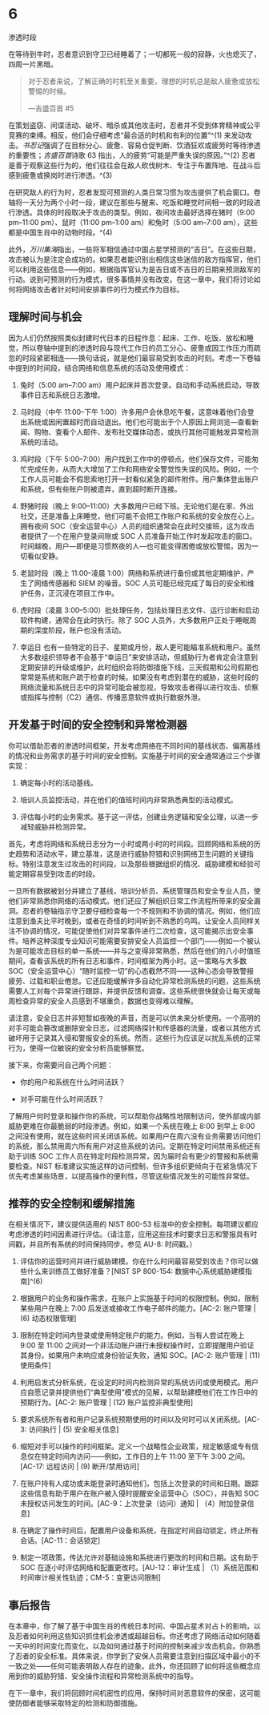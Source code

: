# 6

渗透时段

在等待到牛时，忍者意识到守卫已经睡着了；一切都死一般的寂静，火也熄灭了，四周一片黑暗。

> 对于忍者来说，了解正确的时机至关重要。理想的时机总是敌人疲惫或放松警惕的时候。
> 
> —吉盛百首 #5

在策划盗窃、间谍活动、破坏、暗杀或其他攻击时，忍者并不受到体育精神或公平竞赛的束缚。相反，他们会仔细考虑“最合适的时机和有利的位置”^(1) 来发动攻击。*书忍记*强调了在目标分心、疲惫、容易仓促判断、饮酒狂欢或疲劳时等待渗透的重要性；*吉盛百首*诗歌 63 指出，人的疲劳“可能是严重失误的原因。”^(2) 忍者是善于观察这些行为的，他们往往会在敌人砍伐树木、专注于布置阵地、在战斗后感到疲惫或换岗时进行渗透。^(3)

在研究敌人的行为时，忍者发现可预测的人类日常习惯为攻击提供了机会窗口。卷轴将一天分为两个小时一段，建议在那些与醒来、吃饭和睡觉时间相一致的时段进行渗透。具体的时段取决于攻击的类型。例如，夜间攻击最好选择在猪时（9:00 pm–11:00 pm）、鼠时（11:00 pm–1:00 am）和兔时（5:00 am–7:00 am），这些都是中国生肖中的动物时段。^(4)

此外，*万川集海*指出，一些将军相信通过中国占星学预测的“吉日”。在这些日期，攻击被认为是注定会成功的。如果忍者能识别出相信这些迷信的敌方指挥官，他们可以利用这些信息——例如，根据指挥官认为是吉日或不吉日的日期来预测敌军的行动。说到可预测的行为模式，很多事情并没有改变。在这一章中，我们将讨论如何将网络攻击者针对时间安排事件的行为模式作为目标。

## 理解时间与机会

因为人们仍然按照类似封建时代日本的日程作息：起床、工作、吃饭、放松和睡觉，所以卷轴中提到的渗透时段与现代工作日的员工分心、疲惫或因工作压力而疏忽的时段紧密相连——换句话说，就是他们最容易受到攻击的时刻。考虑一下卷轴中提到的时间段，结合网络和信息系统的活动及使用模式：

1.  兔时（5:00 am–7:00 am）用户起床并首次登录。自动和手动系统启动，导致事件日志和系统日志激增。

1.  马时段（中午 11:00–下午 1:00）许多用户会休息吃午餐，这意味着他们会登出系统或因闲置超时而自动退出。他们也可能出于个人原因上网浏览—查看新闻、购物、查看个人邮件、发布社交媒体动态，或执行其他可能触发异常检测系统的活动。

1.  鸡时段（下午 5:00–7:00）用户找到工作中的停顿点。他们保存文件，可能匆忙完成任务，从而大大增加了工作和网络安全警觉性失误的风险。例如，一个工作人员可能会不假思索地打开一封看似紧急的邮件附件。用户集体登出账户和系统，但有些账户则被遗弃，直到超时断开连接。

1.  野猪时段（晚上 9:00–11:00）大多数用户已经下班。无论他们是在家、外出社交，还是准备上床睡觉，他们可能不会把工作账户和系统的安全放在心上。拥有夜间 SOC（安全运营中心）人员的组织通常会在此时交接班，这为攻击者提供了一个在用户登录间隙或 SOC 人员准备开始工作时发起攻击的窗口。时间越晚，用户—即便是习惯熬夜的人—也可能变得困倦或放松警惕，因为一切看似安静。

1.  老鼠时段（晚上 11:00–凌晨 1:00）网络和系统进行备份或其他定期维护，产生了网络传感器和 SIEM 的噪音。SOC 人员可能已经完成了每日的安全和维护任务，正沉浸在项目工作中。

1.  虎时段（凌晨 3:00–5:00）批处理任务，包括处理日志文件、运行诊断和启动软件构建，通常会在此时执行。除了 SOC 人员外，大多数用户正处于睡眠周期的深度阶段，账户也没有活动。

1.  幸运日 也有一些特定的日子、星期或月份，敌人更可能瞄准系统和用户。虽然大多数组织领导者不会基于“幸运日”来安排活动，但威胁行为者肯定会注意到定期安排的升级或维护，此时组织会将防御措施下线，三天假期和公司假期也常常是系统和账户疏于检查的时候。如果没有考虑到潜在的威胁，这些时段的网络流量和系统日志中的异常可能会被忽视，导致攻击者得以进行攻击、侦察或指挥与控制（C2）通信、传播恶意软件或执行数据外泄。

## 开发基于时间的安全控制和异常检测器

你可以借助忍者的渗透时间框架，开发考虑网络在不同时间的基线状态、偏离基线的情况和业务需求的基于时间的安全控制。实施基于时间的安全通常通过三个步骤实现：

1.  确定每小时的活动基线。

1.  培训人员监控活动，并在他们的值班时间内非常熟悉典型的活动模式。

1.  评估每小时的业务需求。基于这一评估，创建业务逻辑和安全公理，以进一步减轻威胁并检测异常。

首先，考虑将网络和系统日志分为一小时或两小时的时间段。回顾网络和系统的历史趋势和活动水平，建立基准，这是进行威胁狩猎和识别网络卫生问题的关键指标。特别注意发生过攻击的时间段，以及那些根据组织的情况、威胁建模和经验可能定期容易受到攻击的时段。

一旦所有数据被划分并建立了基线，培训分析员、系统管理员和安全专业人员，使他们非常熟悉你网络的活动模式。他们还应了解组织日常工作流程所带来的安全漏洞。忍者的卷轴指示守卫要仔细检查每一个不规则和不协调的情况。例如，他们应注意到渔夫比平时晚到，或者在奇怪的时间听到不熟悉的鸟鸣。让安全人员同样关注不协调的情况，可能促使他们对异常事件进行二次检查，这可能揭示出安全事件。培养这种深度专业知识可能需要安排安全人员监控一个部门——例如一个被认为是可能攻击目标的单一系统——并与之变得非常熟悉，然后在他们的八小时值班期间，查看该系统的所有日志和事件，时间框架为两小时。这一策略与大多数 SOC（安全运营中心）“随时监控一切”的心态截然不同——这种心态会导致警报疲劳、过载和职业倦怠。它还应能缓解许多自动化异常检测系统的问题，这些系统需要人工对每个异常进行跟踪，并提供反馈和调查。这些系统很快就会让每天或每周检查异常的安全人员感到不堪重负，数据也变得难以理解。

请注意，安全日志并非短暂如夜晚的声音，而是可以供未来分析使用。一个高明的对手可能会篡改或删除安全日志，过滤网络探针和传感器的流量，或者以其他方式破坏用于记录其入侵和警报安全的系统。然而，这些行为应该足以扰乱系统的正常行为，使得一位敏锐的安全分析员能够察觉。

接下来，你需要问自己两个问题：

+   你的用户和系统在什么时间活跃？

+   对手可能在什么时间活跃？

了解用户何时登录和操作你的系统，可以帮助你战略性地限制访问，使外部或内部威胁更难在你最脆弱的时段渗透。例如，如果一个系统在晚上 8:00 到早上 8:00 之间没有使用，就在这些时间关闭该系统。如果用户在周六没有业务需要访问他们的系统，那么禁用周六所有用户对这些系统的访问。定期在特定时间禁用系统还有助于训练 SOC 工作人员在特定时段检测异常，因为届时会有更少的警报和系统需要检查。NIST 标准建议实施这样的访问控制，但许多组织更倾向于在紧急情况下优先考虑某些场景，以提高操作的便利性，尽管这些情况发生的可能性非常低。

## 推荐的安全控制和缓解措施

在相关情况下，建议提供适用的 NIST 800-53 标准中的安全控制。每项建议都应考虑渗透的时间因素进行评估。（请注意，应用这些技术时要求日志和警报具有时间戳，并且所有系统的时间保持同步。参见 AU-8: 时间戳。）

1.  评估你的运营时间并进行威胁建模。你在什么时间最容易受到攻击？你可以做些什么来训练员工做好准备？[NIST SP 800-154: 数据中心系统威胁建模指南]^(6)

1.  根据用户的业务和操作需求，在账户上实施基于时间的权限控制。例如，限制某些用户在晚上 7:00 后发送或接收工作电子邮件的能力。[AC-2: 账户管理 | (6) 动态权限管理]

1.  限制在特定时间内登录或使用特定账户的能力。例如，当有人尝试在晚上 9:00 至 11:00 之间对一个非活动账户进行未授权操作时，立即提醒用户验证其身份。如果用户未响应或身份验证失败，通知 SOC。[AC-2: 账户管理 | (11) 使用条件]

1.  利用启发式分析系统，在设定的时间内检测异常的系统访问或使用模式。用户应自愿记录并提供他们“典型使用”模式的见解，以帮助建模他们在工作日中的预期行为。[AC-2: 账户管理 | (12) 账户监控非典型使用]

1.  要求系统所有者和用户记录系统预期使用的时间以及何时可以关闭系统。[AC-3: 访问执行 | (5) 安全相关信息]

1.  缩短对手可以操作的时间框架。定义一个战略性企业政策，规定敏感或专有信息仅在特定时间内访问——例如，工作日的上午 11:00 至下午 3:00 之间。[AC-17: 远程访问 | (9) 断开/禁用访问]

1.  在账户持有人成功或未能登录时通知他们，包括上次登录的时间和日期。跟踪这些信息有助于用户在账户被入侵时提醒安全运营中心（SOC），并告知 SOC 未授权访问发生的时间。[AC-9：上次登录（访问）通知 | （4）附加登录信息]

1.  在确定了操作时间后，配置用户设备和系统，在指定时间自动锁定，终止所有会话。[AC-11：会话锁定]

1.  制定一项政策，传达允许对基础设施和系统进行更改的时间和日期。这有助于 SOC 在逐小时评估网络和配置更改时。[AU-12：审计生成 | （1）系统范围和时间审计相关性轨迹；CM-5：变更访问限制]

## 事后报告

在本章中，你了解了基于中国生肖的传统日本时间、中国占星术对占卜的影响，以及忍者如何利用这些知识抓住机会渗透或超越目标。你还考虑了网络活动如何随着一天中的时间变化而变化，以及如何通过基于时间的控制来减少攻击机会。你熟悉了忍者的安全标准。具体来说，你学到了安保人员需要注意到扫描区域中最小的不一致之处——任何可能表明敌人存在的迹象。此外，你还回顾了如何将这些概念应用到你的威胁狩猎、安全操作流程和异常检测系统中的指导。

在下一章中，我们将回顾时间机密性的应用，保持时间对恶意软件的保密，这可能使防御者能够采取特定的检测和防御措施。
